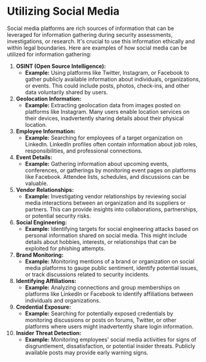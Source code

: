 # Utilizing Social Media

Social media platforms are rich sources of information that can be leveraged for information gathering during security assessments, investigations, or research. It's crucial to use this information ethically and within legal boundaries. Here are examples of how social media can be utilized for information gathering:

1. **OSINT (Open Source Intelligence):**
    - **Example:** Using platforms like Twitter, Instagram, or Facebook to gather publicly available information about individuals, organizations, or events. This could include posts, photos, check-ins, and other data voluntarily shared by users.
2. **Geolocation Information:**
    - **Example:** Extracting geolocation data from images posted on platforms like Instagram. Many users enable location services on their devices, inadvertently sharing details about their physical location.
3. **Employee Information:**
    - **Example:** Searching for employees of a target organization on LinkedIn. LinkedIn profiles often contain information about job roles, responsibilities, and professional connections.
4. **Event Details:**
    - **Example:** Gathering information about upcoming events, conferences, or gatherings by monitoring event pages on platforms like Facebook. Attendee lists, schedules, and discussions can be valuable.
5. **Vendor Relationships:**
    - **Example:** Investigating vendor relationships by reviewing social media interactions between an organization and its suppliers or partners. This can provide insights into collaborations, partnerships, or potential security risks.
6. **Social Engineering:**
    - **Example:** Identifying targets for social engineering attacks based on personal information shared on social media. This might include details about hobbies, interests, or relationships that can be exploited for phishing attempts.
7. **Brand Monitoring:**
    - **Example:** Monitoring mentions of a brand or organization on social media platforms to gauge public sentiment, identify potential issues, or track discussions related to security incidents.
8. **Identifying Affiliations:**
    - **Example:** Analyzing connections and group memberships on platforms like LinkedIn or Facebook to identify affiliations between individuals and organizations.
9. **Credential Exposure:**
    - **Example:** Searching for potentially exposed credentials by monitoring discussions or posts on forums, Twitter, or other platforms where users might inadvertently share login information.
10. **Insider Threat Detection:**
    - **Example:** Monitoring employees' social media activities for signs of disgruntlement, dissatisfaction, or potential insider threats. Publicly available posts may provide early warning signs.